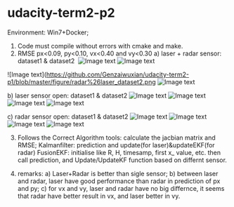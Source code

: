 # udacity-term2-p2
Environment: Win7+Docker;

1) Code must compile without errors with cmake and make.
2) RMSE px<0.09, py<0.10, vx<0.40 and vy<0.30
  a) laser + radar sensor: dataset1 & dataset2
  ![Image text](https://github.com/Genzaiwuxian/udacity-term2-p2/blob/master/figure/radar%26laser_dateset1.PNG)
  ![Image text](https://github.com/Genzaiwuxian/udacity-term2-p2/blob/master/figure/radar%26laser_dateset1_NIS.PNG)
  
  ![Image text](https://github.com/Genzaiwuxian/udacity-term2-p1/blob/master/figure/radar%26laser_dataset2.png
  ![Image text](https://github.com/Genzaiwuxian/udacity-term2-p2/blob/master/figure/radar%26laser_dateset1.PNG)
  
  b) laser sensor open: dataset1 & dataset2
  ![Image text](https://github.com/Genzaiwuxian/udacity-term2-p1/blob/master/figure/laser_dataset1.png)
  ![Image text](https://github.com/Genzaiwuxian/udacity-term2-p2/blob/master/figure/radar%26laser_dateset1.PNG)
  ![Image text](https://github.com/Genzaiwuxian/udacity-term2-p1/blob/master/figure/laser_dataset2.png)
  ![Image text](https://github.com/Genzaiwuxian/udacity-term2-p2/blob/master/figure/radar%26laser_dateset1.PNG)
  
  c) radar sensor open: dataset1 & dataset2
  ![Image text](https://github.com/Genzaiwuxian/udacity-term2-p1/blob/master/figure/radar_dataset1.png)
  ![Image text](https://github.com/Genzaiwuxian/udacity-term2-p2/blob/master/figure/radar%26laser_dateset1.PNG)
  ![Image text](https://github.com/Genzaiwuxian/udacity-term2-p1/blob/master/figure/radar_dataset2.png)
  ![Image text](https://github.com/Genzaiwuxian/udacity-term2-p2/blob/master/figure/radar%26laser_dateset1.PNG)

3) Follows the Correct Algorithm
  tools: calculate the jacbian matrix and RMSE;
  Kalmanfilter: prediction and update(for laser)&updateEKF(for radar)
  FusionEKF: initialise like R, H, timesamp, first x_ value, etc. then call prediction, and Update/UpdateKF function based on differnt sensor.

4) remarks:
  a) Laser+Radar is better than sigle sensor;
  b) between laser and radar, laser have good performance than radar in prediction of px and py;
  c) for vx and vy, laser and radar have no big differnce, it seems that radar have better result in vx, and laser better in vy.
